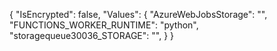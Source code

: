{
"IsEncrypted": false,
"Values": {
"AzureWebJobsStorage": "",
"FUNCTIONS_WORKER_RUNTIME": "python",
"storagequeue30036_STORAGE": "<storage account connection string>",
}
}

